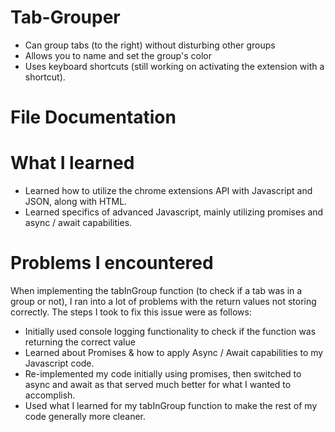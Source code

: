 # Tab-Grouper
- Can group tabs (to the right) without disturbing other groups
- Allows you to name and set the group's color
- Uses keyboard shortcuts (still working on activating the extension with a shortcut).


# File Documentation



# What I learned
- Learned how to utilize the chrome extensions API with Javascript and JSON, along with HTML.
- Learned specifics of advanced Javascript, mainly utilizing promises and async / await capabilities.

# Problems I encountered
When implementing the tabInGroup function (to check if a tab was in a group or not), I ran into a lot of problems with the return values not storing correctly. 
The steps I took to fix this issue were as follows:
- Initially used console logging functionality to check if the function was returning the correct value
- Learned about Promises & how to apply Async / Await capabilities to my Javascript code.
- Re-implemented my code initially using promises, then switched to async and await as that served much better for what I wanted to accomplish.
- Used what I learned for my tabInGroup function to make the rest of my code generally more cleaner.

